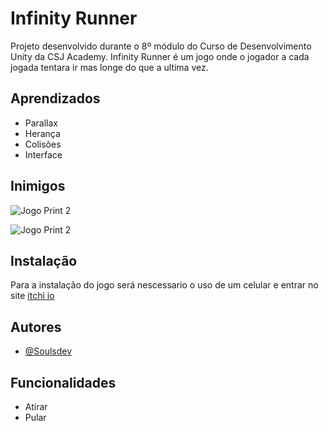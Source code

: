 
# Infinity Runner

Projeto desenvolvido durante o 8º módulo do Curso de Desenvolvimento Unity da CSJ Academy. Infinity Runner é um jogo onde o jogador a cada jogada tentara ir mas longe do que a ultima vez. 


## Aprendizados

- Parallax
- Herança
- Colisões
- Interface


## Inimigos

![Jogo Print 2](https://via.placeholder.com/468x300?text=App+Screenshot+Here)

![Jogo Print 2](https://via.placeholder.com/468x300?text=App+Screenshot+Here)



## Instalação

Para a instalação do jogo será nescessario o uso de um celular e entrar no site [itchi io]() 
    
## Autores

- [@Soulsdev](https://github.com/SoulsDevStudio)


## Funcionalidades

- Atirar
- Pular

